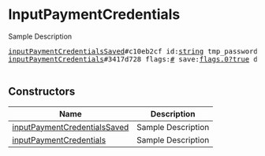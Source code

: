 # InputPaymentCredentials

Sample Description

<pre>
<a href="../constructor/inputPaymentCredentialsSaved">inputPaymentCredentialsSaved</a>#c10eb2cf id:<a href="../type/string.md">string</a> tmp_password:<a href="../type/bytes.md">bytes</a> = <a href="../type/InputPaymentCredentials.md">InputPaymentCredentials</a>;
<a href="../constructor/inputPaymentCredentials">inputPaymentCredentials</a>#3417d728 flags:<a href="../type/#.md">#</a> save:<a href="../type/flags.0?true.md">flags.0?true</a> data:<a href="../type/DataJSON.md">DataJSON</a> = <a href="../type/InputPaymentCredentials.md">InputPaymentCredentials</a>;

</pre>

## Constructors

| Name | Description |
|------|-------------|
| [inputPaymentCredentialsSaved](../constructor/inputPaymentCredentialsSaved.md) | Sample Description |
| [inputPaymentCredentials](../constructor/inputPaymentCredentials.md) | Sample Description |

